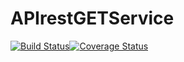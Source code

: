 # APIrestGETService
[![Build Status](https://travis-ci.com/BlendedGamesFramework/BG-APIRestGETService.svg?branch=master)](https://travis-ci.com/BlendedGamesFramework/BG-APIRestGETService)[![Coverage Status](https://coveralls.io/repos/github/BlendedGamesFramework/BG-APIRestGETService/badge.svg?branch=master)](https://coveralls.io/github/BlendedGamesFramework/BG-APIRestGETService?branch=master)
